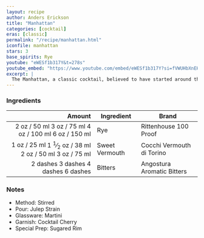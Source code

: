 ```yaml
---
layout: recipe
author: Anders Erickson
title: "Manhattan"
categories: [cocktail]
eras: [classic]
permalink: "/recipe/manhattan.html"
iconfile: manhattan
stars: 3
base_spirits: Rye
youtube: "eWESf1b317Y&t=278s"
youtube_embed: "https://www.youtube.com/embed/eWESf1b317Y?si=fVWUHbXnEHzF820P"
excerpt: |
  The Manhattan, a classic cocktail, believed to have started around the 1860s or 1870s, with a rich history, is a sophisticated and timeless drink that has captivated cocktail enthusiasts for generations.
---
```


### Ingredients

|   Amount | Ingredient     | Brand                      |
| -------: | -------------- | -------------------------- |
|     <span class="onex active">2 oz  / 50 ml</span> <span class="onehalfx">3 oz  / 75 ml</span> <span class="twox">4 oz  / 100 ml</span> <span class="threex">6 oz  / 150 ml</span>| Rye            | Rittenhouse 100 Proof      |
|     <span class="onex active">1 oz  / 25 ml</span> <span class="onehalfx">1 <sup>1</sup>&frasl;<sub>2</sub> oz  / 38 ml</span> <span class="twox">2 oz  / 50 ml</span> <span class="threex">3 oz  / 75 ml</span>| Sweet Vermouth | Cocchi Vermouth di Torino  |
| <span class="onex active">2 dashes</span> <span class="onehalfx">3 dashes</span> <span class="twox">4 dashes</span> <span class="threex">6 dashes</span>| Bitters        | Angostura Aromatic Bitters |

### Notes

- Method: Stirred
- Pour: Julep Strain
- Glassware: Martini
- Garnish: Cocktail Cherry
- Special Prep: Sugared Rim

    
<script type="application/ld+json">
{
  "": "https://schema.org",
  "": "Recipe",
  "author": "{{ page.author }}",
  "description": "{{ page.excerpt }}",
  "image": "{% for ingredient in site.data[page.iconfile].images.ingredient limit: 1 %}{{ ingredient.url }}{% endfor %}",
  "recipeIngredient": [
    "    2 oz Rye           ",
  "    1 oz Sweet Vermouth",
  "2 dashes Bitters       ",
],
  "name": "{{ page.title }}",
  "recipeInstructions": "
- Method: Stirred
- Pour: Julep Strain
- Glassware: Martini
- Garnish: Cocktail Cherry
- Special Prep: Sugared Rim
",
  "recipeYield": "1 cocktail",
}
</script>

    